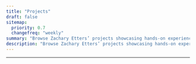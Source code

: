 ```yaml
---
title: "Projects"
draft: false
sitemap:
  priority: 0.7
  changefreq: "weekly"
summary: "Browse Zachary Etters’ projects showcasing hands-on experience in cybersecurity, network administration, cloud computing, and IT infrastructure."
description: "Browse Zachary Etters’ projects showcasing hands-on experience in cybersecurity, network administration, cloud computing, and IT infrastructure."
---
```


---
